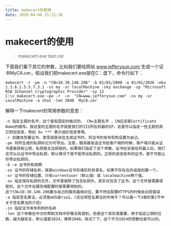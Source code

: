 ```yaml
---
title: makecert的使用
date: 2019-04-08 15:21:38
---
```

# makecert的使用
>makecert.exe test.cer

<!-- more -->
下面我们看下其它的参数，比如我们要给网站 www.jefferysun.com 生成一个证书MyCA.cer，假设我们把makecert.exe放在C：盘下，命令行如下：
```
makecert -r -pe -n "CN=10.30.146.206" -b 01/01/2000 -e 01/01/2036 -eku 1.3.6.1.5.5.7.3.1 -ss my -sr localMachine -sky exchange -sp "Microsoft RSA SChannel Cryptographic Provider" -sy 12
C:\> makecert.exe –pe -r  –n  "CN=www.jefferysun.com" -ss my -sr LocalMachine -a sha1 -len 2048  MyCA.cer
```
解释一下makecert的常用参数的意思：    
```
-n 指定主题的名字，这个是有固定的格式的， CN=主题名字 ，CN应该是Certificate Name的缩写。我这里的主题的名字就是我们的IIS所在机器的IP。这里可以指定一些主题的其它附加信息，例如 O= *** 表示组织信息等等。
-r 创建自签署证书，意思就是说在生成证书时，将证书的发布机构设置为自己。
-pe 将所生成的私钥标记为可导出。注意，服务器发送证书给客户端的时候，客户端只能从证书里面获取公钥，私钥是无法获取的。如果我们指定了这个参数，证书在安装在机器上后，我们还可以从证书中导出私钥，默认情况下是不能导出私钥的。正规的途径发布的证书，是不可能让你导出私钥的。
-b –e 证书的有效期
-ss 证书的存储名称，就是windows证书存储区的目录名，如果不存在在的话就创建一个。
-sr 证书的存储位置，只有currentuser（默认值）或 localmachine两个值。
-sv 指定保存私钥的文件，文件里面除了包含私钥外，其实也包含了证书。这个文件是需要保密的，这个文件在服务端配置时是需要用到的。
这个CN=10.30.146.206要与自己的服务器相对应，要不然在配置HTTPS的时候会出现错误
-a 指定签名算法，必须是md5或rsa1。(还记得签名算法的作用不？可以看一下3章的第1节中关于签名算法的介绍)
-in 指定证书发布机构的名称
-len 这个参数在中文的帮助文档中好像没有提到，但是这个其实很重要，用于指定公钥的位数，越大越安全，默认值是1024，推荐2048。我试了下，这个不为1024的倍数也是可以的。
```
